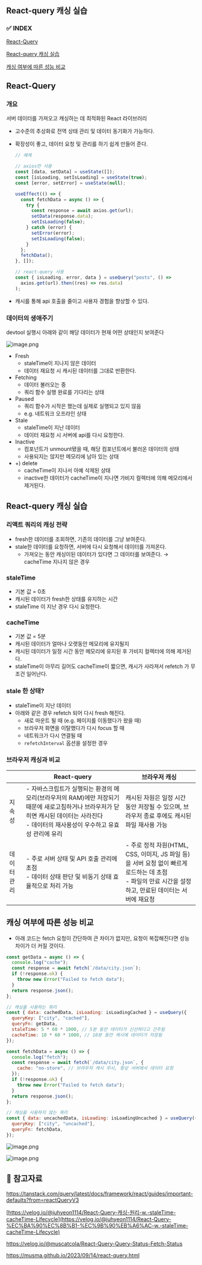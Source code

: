 ## React-query 캐싱 실습

### ✅ INDEX

[React-Query](#react-query)

[React-query 캐싱 실습](#react-query-캐싱-실습)

[캐싱 여부에 따른 성능 비교](#캐싱-여부에-따른-성능-비교)

## React-Query

### 개요

서버 데이터를 가져오고 캐싱하는 데 최적화된 React 라이브러리

- 고수준의 추상화로 전역 상태 관리 및 데이터 동기화가 가능하다.
- 확장성이 좋고, 데이터 요청 및 관리를 하기 쉽게 만들어 준다.

  ```jsx
  // 예제

  // axios만 사용
  const [data, setData] = useState([]);
  const [isLoading, setIsLoading] = useState(true);
  const [error, setError] = useState(null);

  useEffect(() => {
    const fetchData = async () => {
      try {
        const response = await axios.get(url);
        setData(response.data);
        setIsLoading(false);
      } catch (error) {
        setError(error);
        setIsLoading(false);
      }
    };
    fetchData();
  }, []);

  // react-query 사용
  const { isLoading, error, data } = useQuery("posts", () =>
    axios.get(url).then((res) => res.data)
  );
  ```

- 캐시를 통해 api 호출을 줄이고 사용자 경험을 향상할 수 있다.

### 데이터의 생애주기

devtool 실행시 아래와 같이 해당 데이터가 현재 어떤 상태인지 보여준다

![image.png](https://github.com/bloblog/fe-cs-study-2024/blob/bloblog-week06/bloblog/cache-rq/image/lifecycle.png?raw=true)

- Fresh
  - staleTime이 지나지 않은 데이터
  - 데이터 재요청 시 캐시된 데이터를 그대로 반환한다.
- Fetching
  - 데이터 불러오는 중
  - 쿼리 함수 실행 완료를 기다리는 상태
- Paused
  - 쿼리 함수가 시작은 했는데 실제로 실행되고 있지 않음
  - e.g. 네트워크 오프라인 상태
- Stale
  - staleTime이 지난 데이터
  - 데이터 재요청 시 서버에 api를 다시 요청한다.
- Inactive
  - 컴포넌트가 unmount됐을 때, 해당 컴포넌트에서 불러온 데이터의 상태
  - 사용되지는 않지만 메모리에 남아 있는 상태
- +) delete
  - cacheTime이 지나서 아예 삭제된 상태
  - inactive한 데이터가 cacheTime이 지나면 가비지 컬렉터에 의해 메모리에서 제거된다.

## React-query 캐싱 실습

### 리액트 쿼리의 캐싱 전략

- fresh한 데이터를 조회하면, 기존의 데이터를 그냥 보여준다.
- stale한 데이터를 요청하면, 서버에 다시 요청해서 데이터를 가져온다.
  - 가져오는 동안 캐싱이된 데이터가 있다면 그 데이터를 보여준다. → cacheTime 지나지 않은 경우

### staleTime

- 기본 값 = 0초
- 캐시된 데이터가 fresh한 상태를 유지하는 시간
- staleTime 이 지난 경우 다시 요청한다.

### cacheTime

- 기본 값 = 5분
- 캐시된 데이터가 얼마나 오랫동안 메모리에 유지될지
- 캐시된 데이터가 일정 시간 동안 메모리에 유지된 후 가비지 컬렉터에 의해 제거된다.
- staleTime이 아무리 길어도 cacheTime이 짧으면, 캐시가 사라져서 refetch 가 무조건 일어난다.

### stale 한 상태?

- staleTime이 지난 데이터
- 아래와 같은 경우 refetch 되어 다시 fresh 해진다.
  - 새로 마운트 될 때 (e.g. 페이지를 이동했다가 왔을 때)
  - 브라우저 화면을 이탈했다가 다시 focus 할 때
  - 네트워크가 다시 연결될 때
  - `refetchInterval` 옵션을 설정한 경우

### 브라우저 캐싱과 비교

|             | React-query                                                                                                                                 | 브라우저 캐싱                                                                                                                                            |
| ----------- | ------------------------------------------------------------------------------------------------------------------------------------------- | -------------------------------------------------------------------------------------------------------------------------------------------------------- |
| 지속성      | - 자바스크립트가 실행되는 환경의 메모리(브라우저의 RAM)에만 저장되기 때문에 새로고침하거나 브라우저가 닫히면 캐시된 데이터는 사라진다<br>- 데이터의 재사용성이 우수하고 유효성 관리에 유리 | 캐시된 자원은 일정 시간 동안 저장될 수 있으며, 브라우저 종료 후에도 캐시된 파일 재사용 가능                                                              |
| 데이터 관리 | - 주로 서버 상태 및 API 호출 관리에 초점<br>- 데이터 상태 판단 및 비동기 상태 효율적으로 처리 가능                                          | - 주로 정적 자원(HTML, CSS, 이미지, JS 파일 등)을 서버 요청 없이 빠르게 로드하는 데 초점<br>- 파일의 만료 시간을 설정하고, 만료된 데이터는 서버에 재요청 |

## 캐싱 여부에 따른 성능 비교

- 아래 코드는 fetch 요청이 간단하여 큰 차이가 없지만, 요청이 복잡해진다면 성능 차이가 더 커질 것이다.

```jsx
const getData = async () => {
  console.log("cache");
  const response = await fetch(`/data/city.json`);
  if (!response.ok) {
    throw new Error("Failed to fetch data");
  }
  return response.json();
};

// 캐싱을 사용하는 쿼리
const { data: cachedData, isLoading: isLoadingCached } = useQuery({
  queryKey: ["city", "cached"],
  queryFn: getData,
  staleTime: 5 * 60 * 1000, // 5분 동안 데이터가 신선하다고 간주됨
  cacheTime: 10 * 60 * 1000, // 10분 동안 캐시에 데이터가 저장됨
});

const fetchData = async () => {
  console.log("fetch");
  const response = await fetch(`/data/city.json`, {
    cache: "no-store", // 브라우저 캐시 무시, 항상 서버에서 데이터 요청
  });
  if (!response.ok) {
    throw new Error("Failed to fetch data");
  }
  return response.json();
};

// 캐싱을 사용하지 않는 쿼리
const { data: uncachedData, isLoading: isLoadingUncached } = useQuery({
  queryKey: ["city", "uncached"],
  queryFn: fetchData,
});
```

![image.png](https://github.com/bloblog/fe-cs-study-2024/blob/bloblog-week06/bloblog/cache-rq/image/cached.png?raw=true)

![image.png](https://github.com/bloblog/fe-cs-study-2024/blob/bloblog-week06/bloblog/cache-rq/image/uncached.png?raw=true)

## 👀 참고자료

https://tanstack.com/query/latest/docs/framework/react/guides/important-defaults?from=reactQueryV3

[https://velog.io/@juhyeon1114/React-Query-캐싱-원리-w.-staleTime-cacheTime-Lifecycle](https://velog.io/@juhyeon1114/React-Query-%EC%BA%90%EC%8B%B1-%EC%9B%90%EB%A6%AC-w.-staleTime-cacheTime-Lifecycle)

https://velog.io/@muscatcola/React-Query-Query-Status-Fetch-Status

https://musma.github.io/2023/09/14/react-query.html
